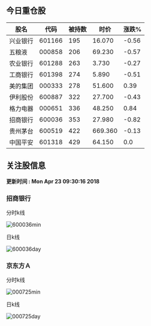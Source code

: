 
## 今日重仓股 

|股名|代码|被持数|时价|涨跌%|
|---|---|---|---|---|
|兴业银行|601166|195|16.070|-0.56|
|五粮液|000858|206|69.230|-0.57|
|农业银行|601288|263|3.730|-0.27|
|工商银行|601398|274|5.890|-0.51|
|美的集团|000333|278|51.600|0.39|
|伊利股份|600887|322|27.700|-0.43|
|格力电器|000651|336|48.250|0.84|
|招商银行|600036|353|27.980|-0.82|
|贵州茅台|600519|422|669.360|-0.13|
|中国平安|601318|429|64.150|0.0|

## 关注股信息
**更新时间 : Mon Apr 23 09:30:16 2018**
### 招商银行 
分时k线

![600036min](http://image.sinajs.cn/newchart/min/n/sh600036.gif)

日k线

![600036day](http://image.sinajs.cn/newchart/daily/n/sh600036.gif)

### 京东方Ａ 
分时k线

![000725min](http://image.sinajs.cn/newchart/min/n/sz000725.gif)

日k线

![000725day](http://image.sinajs.cn/newchart/daily/n/sz000725.gif)
